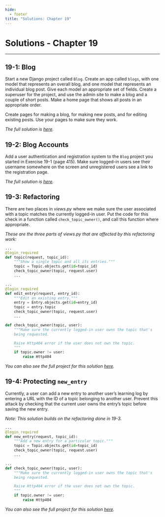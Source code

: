 ```yaml
---
hide:
  - footer
title: "Solutions: Chapter 19"
---
```


# Solutions - Chapter 19

---

## 19-1: Blog

Start a new Django project called `Blog`. Create an app called `blogs`, with one model that represents an overall blog, and one model that represents an individual blog post. Give each model an appropriate set of fields. Create a superuser for the project, and use the admin site to make a blog and a couple of short posts. Make a home page that shows all posts in an appropriate order.

Create pages for making a blog, for making new posts, and for editing existing posts. Use your pages to make sure they work.

*The full solution is [here](https://github.com/ehmatthes/pcc_3e/tree/main/solution_files/chapter_19/ex_19_1_blog).*

## 19-2: Blog Accounts

Add a user authentication and registration system to the `Blog` project you started in Exercise 19-1 (page 415). Make sure logged-in users see their username somewhere on the screen and unregistered users see a link to the registration page.

*The full solution is [here](https://github.com/ehmatthes/pcc_3e/tree/main/solution_files/chapter_19/ex_19_2_blog_accounts).*

## 19-3: Refactoring

There are two places in *views.py* where we make sure the user associated with a topic matches the currently logged-in user. Put the code for this check in a function called `check_topic_owner()`, and call this function where appropriate.

*These are the three parts of views.py that are affected by this refactoring work:*

```python title="views.py"
...
@login_required
def topic(request, topic_id):
    """Show a single topic and all its entries."""
    topic = Topic.objects.get(id=topic_id)
    check_topic_owner(topic, request.user)
    ...

...
@login_required
def edit_entry(request, entry_id):
    """Edit an existing entry."""
    entry = Entry.objects.get(id=entry_id)
    topic = entry.topic
    check_topic_owner(topic, request.user)
    ...

def check_topic_owner(topic, user):
    """Make sure the currently logged-in user owns the topic that's 
    being requested.

    Raise Http404 error if the user does not own the topic.
    """
    if topic.owner != user:
        raise Http404
```

*You can also see the full project for this solution [here](https://github.com/ehmatthes/pcc_3e/tree/main/solution_files/chapter_19/ex_19_3_refactoring).*

## 19-4: Protecting `new_entry`

Currently, a user can add a new entry to another user’s learning log by entering a URL with the ID of a topic belonging to another user. Prevent this attack by checking that the current user owns the entry’s topic before saving the new entry.

*Note: This solution builds on the refactoring done in 19-3.*

```python title="views.py"
...
@login_required    
def new_entry(request, topic_id):
    """Add a new entry for a particular topic."""
    topic = Topic.objects.get(id=topic_id)
    check_topic_owner(topic, request.user)
    ...

...
def check_topic_owner(topic, user):
    """Make sure the currently logged-in user owns the topic that's 
    being requested.

    Raise Http404 error if the user does not own the topic.
    """
    if topic.owner != user:
        raise Http404
```

*You can also see the full project for this solution [here](https://github.com/ehmatthes/pcc_3e/tree/main/solution_files/chapter_19/ex_19_4_protecting_new_entry).*